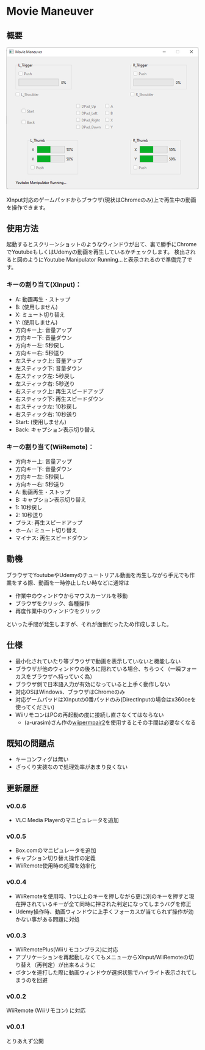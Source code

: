 # Movie Maneuver

## 概要
![ScreenShot Image](./doc/screen_shot.png)

XInput対応のゲームパッドからブラウザ(現状はChromeのみ)上で再生中の動画を操作できます。

## 使用方法
起動するとスクリーンショットのようなウィンドウが出て、裏で勝手にChromeでYoutubeもしくはUdemyの動画を再生しているかチェックします。
検出されると図のようにYoutube Manipulator Running...と表示されるので準備完了です。

### キーの割り当て(XInput)：
- A: 動画再生・ストップ
- B: (使用しません)
- X: ミュート切り替え
- Y: (使用しません)
- 方向キー上: 音量アップ
- 方向キー下: 音量ダウン
- 方向キー左: 5秒戻し
- 方向キー右: 5秒送り
- 左スティック上: 音量アップ
- 左スティック下: 音量ダウン
- 左スティック左: 5秒戻し
- 左スティック右: 5秒送り
- 右スティック上: 再生スピードアップ
- 右スティック下: 再生スピードダウン
- 右スティック左: 10秒戻し
- 右スティック右: 10秒送り
- Start: (使用しません)
- Back: キャプション表示切り替え

### キーの割り当て(WiiRemote)：
- 方向キー上: 音量アップ
- 方向キー下: 音量ダウン
- 方向キー左: 5秒戻し
- 方向キー右: 5秒送り
- A: 動画再生・ストップ
- B: キャプション表示切り替え
- 1: 10秒戻し
- 2: 10秒送り
- プラス: 再生スピードアップ
- ホーム: ミュート切り替え
- マイナス: 再生スピードダウン


## 動機
ブラウザでYoutubeやUdemyのチュートリアル動画を再生しながら手元でも作業をする際、動画を一時停止したい時などに通常は
- 作業中のウィンドウからマウスカーソルを移動
- ブラウザをクリック、各種操作
- 再度作業中のウィンドウをクリック

といった手間が発生しますが、それが面倒だったため作成しました。

## 仕様
- 最小化されていたり等ブラウザで動画を表示していないと機能しない
- ブラウザが他のウィンドウの後ろに隠れている場合、ちらつく（一瞬フォーカスをブラウザへ持っていく為）
- ブラウザ側で日本語入力が有効になっていると上手く動作しない
- 対応OSはWindows、ブラウザはChromeのみ
- 対応ゲームパッドはXInputの0番パッドのみ(DirectInputの場合はx360ceを使ってください)
- WiiリモコンはPCの再起動の度に接続し直さなくてはならない
	- (a-urasim)さん作の[wiipermpair2](http://tyche.pu-toyama.ac.jp/~a-urasim/wiimote/)を使用するとその手間は必要なくなる


## 既知の問題点
- キーコンフィグは無い
- ざっくり実装なので処理効率があまり良くない

## 更新履歴
### v0.0.6
- VLC Media Playerのマニピュレータを追加
### v0.0.5
- Box.comのマニピュレータを追加
- キャプション切り替え操作の定義
- WiiRemote使用時の処理を効率化
### v0.0.4
- WiiRemoteを使用時、1つ以上のキーを押しながら更に別のキーを押すと現在押されているキーが全て同時に押された判定になってしまうバグを修正
- Udemy操作時、動画ウィンドウに上手くフォーカスが当てられず操作が効かない事がある問題に対処
### v0.0.3
- WiiRemotePlus(Wiiリモコンプラス)に対応
- アプリケーションを再起動しなくてもメニューからXInput/WiiRemoteの切り替え（再判定）が出来るように
- ボタンを連打した際に動画ウィンドウが選択状態でハイライト表示されてしまうのを回避
### v0.0.2
WiiRemote (Wiiリモコン) に対応
### v0.0.1
とりあえず公開
